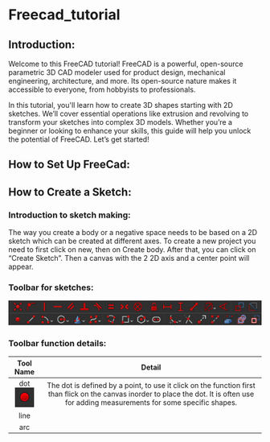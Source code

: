 # Freecad_tutorial

## Introduction:

Welcome to this FreeCAD tutorial! FreeCAD is a powerful, open-source parametric 3D CAD modeler used for product design, mechanical engineering, architecture, and more. Its open-source nature makes it accessible to everyone, from hobbyists to professionals.

In this tutorial, you'll learn how to create 3D shapes starting with 2D sketches. We’ll cover essential operations like extrusion and revolving to transform your sketches into complex 3D models. Whether you’re a beginner or looking to enhance your skills, this guide will help you unlock the potential of FreeCAD. Let’s get started!

## How to Set Up FreeCad:


## How to Create a Sketch:

### Introduction to sketch making:

The way you create a body or a negative space needs to be based on a 2D sketch which can be created at different axes. To create a new project you need to first click on new, then on Create body. After that, you can click on “Create Sketch”. Then a canvas with the 2 2D axis and a center point will appear.

### Toolbar for sketches:

![toolbar](toolbar.png)

### Toolbar function details:

|Tool Name|Detail|
|:-:|:-:|
|dot ![dot](dot)|The dot is defined by a point, to use it click on the function first than flick on the canvas inorder to place the dot. It is often use for adding measurements for some specific shapes.|
|line||
|arc||
